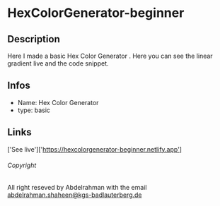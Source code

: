 # HexColorGenerator-beginner

## Description 
Here I made a basic Hex Color Generator .
Here you can see the linear gradient live and the code snippet.

## Infos
- Name: Hex Color Generator
- type: basic

## Links

['See live']['https://hexcolorgenerator-beginner.netlify.app']

###### Copyright 
All right reseved by Abdelrahman with the email 
abdelrahman.shaheen@kgs-badlauterberg.de
